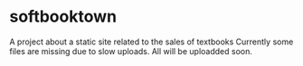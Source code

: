# softbooktown
A project about a static site related to the sales of textbooks
Currently some files are missing due to slow uploads. All will be uploadded soon.
